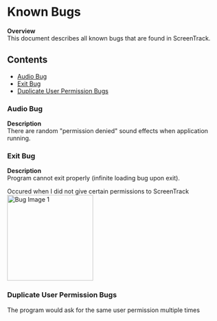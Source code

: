 # Known Bugs

**Overview**\
This document describes all known bugs that are found in ScreenTrack.

## Contents

- [Audio Bug](#audio-bug)
- [Exit Bug](#exit-bug)
- [Duplicate User Permission Bugs](#user-permission-bugs)

### Audio Bug

**Description**\
There are random "permission denied" sound effects when application running.

### Exit Bug

**Description**\
Program cannot exit properly (infinite loading bug upon exit).

Occured when I did not give certain permissions to ScreenTrack\
<img source="https://github.com/lisongh10/screentrack/blob/master/Documentation/Images/Exit%20Bug%201.png" width="200" alt="Bug Image 1"/>

### Duplicate User Permission Bugs

The program would ask for the same user permission multiple times
